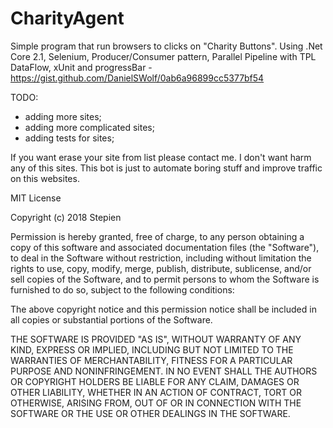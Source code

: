 # CharityAgent

Simple program that run browsers to clicks on "Charity Buttons". 
Using .Net Core 2.1, Selenium, Producer/Consumer pattern, Parallel Pipeline with TPL DataFlow, xUnit
and progressBar - https://gist.github.com/DanielSWolf/0ab6a96899cc5377bf54

TODO:
- adding more sites;
- adding more complicated sites;
- adding tests for sites;

If you want erase your site from list please contact me.
I don't want harm any of this sites. This bot is just to automate boring stuff and improve traffic on this websites. 

MIT License

Copyright (c) 2018 Stepien

Permission is hereby granted, free of charge, to any person obtaining a copy
of this software and associated documentation files (the "Software"), to deal
in the Software without restriction, including without limitation the rights
to use, copy, modify, merge, publish, distribute, sublicense, and/or sell
copies of the Software, and to permit persons to whom the Software is
furnished to do so, subject to the following conditions:

The above copyright notice and this permission notice shall be included in all
copies or substantial portions of the Software.

THE SOFTWARE IS PROVIDED "AS IS", WITHOUT WARRANTY OF ANY KIND, EXPRESS OR
IMPLIED, INCLUDING BUT NOT LIMITED TO THE WARRANTIES OF MERCHANTABILITY,
FITNESS FOR A PARTICULAR PURPOSE AND NONINFRINGEMENT. IN NO EVENT SHALL THE
AUTHORS OR COPYRIGHT HOLDERS BE LIABLE FOR ANY CLAIM, DAMAGES OR OTHER
LIABILITY, WHETHER IN AN ACTION OF CONTRACT, TORT OR OTHERWISE, ARISING FROM,
OUT OF OR IN CONNECTION WITH THE SOFTWARE OR THE USE OR OTHER DEALINGS IN THE
SOFTWARE.
